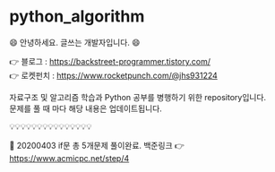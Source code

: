 # python_algorithm
:smile: 안녕하세요. 글쓰는 개발자입니다. :smile:

:point_right: 블로그 : https://backstreet-programmer.tistory.com/  
:point_right: 로켓펀치 : https://www.rocketpunch.com/@jhs931224


자료구조 및 알고리즘 학습과 Python 공부를 병행하기 위한 repository입니다.  
문제를 풀 때 마다 해당 내용은 업데이트됩니다.


:bulb::bulb::bulb::bulb::bulb::bulb::bulb::bulb::bulb::bulb::bulb::bulb::bulb::bulb::bulb:


:facepunch: 20200403 if문 총 5개문제 풀이완료. 백준링크 :point_right: https://www.acmicpc.net/step/4
